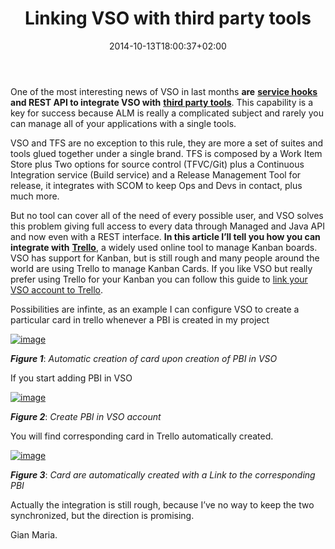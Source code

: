 ﻿---
title: "Linking VSO with third party tools"
description: ""
date: 2014-10-13T18:00:37+02:00
draft: false
tags: [Rest APIs,VSO]
categories: [Team Foundation Server]
---
One of the most interesting news of VSO in last months  **are** [**service hooks**](http://www.visualstudio.com/integrating-with-service-hooks-vs) **and REST API to integrate VSO with** [**third party tools**](http://www.visualstudio.com/integrating-with-service-hooks-vs). This capability is a key for success because ALM is really a complicated subject and rarely you can manage all of your applications with a single tools.

VSO and TFS are no exception to this rule, they are more a set of suites and tools glued together under a single brand. TFS is composed by a Work Item Store plus Two options for source control (TFVC/Git) plus a Continuous Integration service (Build service) and a Release Management Tool for release, it integrates with SCOM to keep Ops and Devs in contact, plus much more.

But no tool can cover all of the need of every possible user, and VSO solves this problem giving full access to every data through Managed and Java API and now even with a REST interface.  **In this article I’ll tell you how you can integrate with** [**Trello**](https://trello.com/), a widely used online tool to manage Kanban boards. VSO has support for Kanban, but is still rough and many people around the world are using Trello to manage Kanban Cards. If you like VSO but really prefer using Trello for your Kanban you can follow this guide to [link your VSO account to Trello](http://www.visualstudio.com/en-us/trello-and-vso-vs.aspx).

Possibilities are infinte, as an example I can configure VSO to create a particular card in trello whenever a PBI is created in my project

[![image](https://www.codewrecks.com/blog/wp-content/uploads/2014/10/image_thumb.png "image")](https://www.codewrecks.com/blog/wp-content/uploads/2014/10/image.png)

 ***Figure 1***: *Automatic creation of card upon creation of PBI in VSO*

If you start adding PBI in VSO

[![image](https://www.codewrecks.com/blog/wp-content/uploads/2014/10/image_thumb1.png "image")](https://www.codewrecks.com/blog/wp-content/uploads/2014/10/image1.png)

 ***Figure 2***: *Create PBI in VSO account*

You will find corresponding card in Trello automatically created.

[![image](https://www.codewrecks.com/blog/wp-content/uploads/2014/10/image_thumb2.png "image")](https://www.codewrecks.com/blog/wp-content/uploads/2014/10/image2.png)

 ***Figure 3***: *Card are automatically created with a Link to the corresponding PBI*

Actually the integration is still rough, because I’ve no way to keep the two synchronized, but the direction is promising.

Gian Maria.
